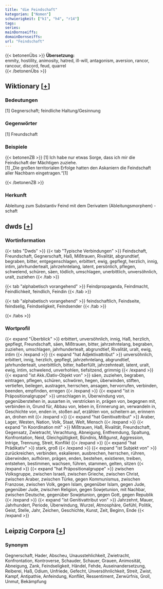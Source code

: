 ```yaml
---
title: "die Feindschaft"
kategorien: ["Nomen"]
schwierigkeit: ["k1", "h4", "r14"]
tags:
series:
mainDornseiffs:
domainDornseiffs:
url: "Feindschaft"
---
```


{{< betonenÜbs >}}
**Übersetzung:**  
enmity, hostility, animosity, hatred, ill-will, antagonism, aversion, rancor, rancour, discord, feud, quarrel  
{{< /betonenÜbs >}}

## Wiktionary [[+](https://de.wiktionary.org/wiki/Feindschaft)]

### Bedeutungen
[1] Gegnerschaft; feindliche Haltung/Gesinnung  

### Gegenwörter
[1] Freundschaft  

### Beispiele
{{< betonenZB >}}
[1] Ich habe nur etwas Sorge, dass ich mir die Feindschaft der Mächtigen zuziehe.  
[1] „Die großen territorialen Erfolge hatten den Askaniern die Feindschaft aller Nachbarn eingetragen.“[1]  

{{< /betonenZB >}}
### Herkunft
Ableitung zum Substantiv Feind mit dem Derivatem (Ableitungsmorphem) -schaft  



## dwds [[+](https://www.dwds.de/wb/Feindschaft)]

### Wortinformation
{{< tabs "Dwds" >}}
{{< tab "Typische Verbindungen" >}}
Feindschaft, Freundschaft, Gegnerschaft, Haß, Mißtrauen, Rivalität, abgrundtief, begraben, bitter, entgegenschlagen, erbittert, ewig, gepflegt, herzlich, innig, intim, jahrhundertealt, jahrzehntelang, latent, persönlich, pflegen, schwelend, schüren, säen, tödlich, umschlagen, unerbittlich, unversöhnlich, uralt, zuziehen
{{< /tab >}}

{{< tab "alphabetisch vorangehend" >}}
Feindpropaganda, Feindmacht, Feindlichkeit, feindlich, Feindin
{{< /tab >}}

{{< tab "alphabetisch vorangehend" >}}
feindschaftlich, Feindseite, feindselig, Feindseligkeit, Feindsender
{{< /tab >}}

{{< /tabs >}}

### Wortprofil
{{< expand "Überblick" >}} erbittert, unversöhnlich, innig, Haß, herzlich, gepflegt, Freundschaft, säen, Mißtrauen, bitter, jahrzehntelang, begraben, zuziehen, umschlagen, jahrhundertealt, abgrundtief, Rivalität, uralt, ewig, intim {{< /expand >}}
{{< expand "hat Adjektivattribut" >}} unversöhnlich, erbittert, innig, herzlich, gepflegt, jahrzehntelang, abgrundtief, jahrhundertealt, unerbittlich, bitter, haßerfüllt, jahrzehntealt, latent, uralt, ewig, intim, schwelend, unverhohlen, tiefsitzend, grimmig {{< /expand >}}
{{< expand "ist Akk./Dativ-Objekt von" >}} säen, zuziehen, begraben, eintragen, pflegen, schüren, schwören, hegen, überwinden, stiften, vertiefen, beilegen, austragen, herrschen, ansagen, hervorrufen, verbinden, beenden, empfinden, erregen {{< /expand >}}
{{< expand "ist in Präpositionalgruppe" >}} umschlagen in, Überwindung von, gegenüberstehen in, ausarten in, verstricken in, prägen von, begegnen mit, verbinden in, Grund für, Abbau von, leben in, Erinnerung an, verwandeln in, Geschichte von, enden in, stoßen auf, erzählen von, scheitern an, erinnern an, drohen mit {{< /expand >}}
{{< expand "hat Genitivattribut" >}} Araber, Lager, Westen, Nation, Volk, Staat, Welt, Mensch {{< /expand >}}
{{< expand "in Koordination mit" >}} Mißtrauen, Haß, Rivalität, Freundschaft, Gegensatz, Zwietracht, Verachtung, Abneigung, Entfremdung, Spaltung, Konfrontation, Neid, Gleichgültigkeit, Bündnis, Mißgunst, Aggression, Intrige, Trennung, Streit, Konflikt {{< /expand >}}
{{< expand "hat Prädikativ" >}} stark, groß {{< /expand >}}
{{< expand "ist Subjekt von" >}} zurückreichen, verbinden, eskalieren, ausbrechen, herrschen, rühren, überwinden, aufhören, prägen, enden, bestehen, existieren, treiben, entstehen, bestimmen, wachsen, führen, stammen, gelten, sitzen {{< /expand >}}
{{< expand "hat Präpositionalgruppe" >}} zwischen Volksgruppe, zwischen Israeli, zwischen Grieche, zwischen Christ, zwischen Araber, zwischen Türke, gegen Kommunismus, zwischen Franzose, zwischen Volk, gegen Islam, gegenüber Islam, gegen Jude, gegenüber Jude, zwischen Religion, gegen Sowjetunion, mit Nachbar, zwischen Deutsche, gegenüber Sowjetunion, gegen Gott, gegen Republik {{< /expand >}}
{{< expand "ist Genitivattribut von" >}} Jahrzehnt, Mauer, Jahrhundert, Periode, Überwindung, Wurzel, Atmosphäre, Gefühl, Politik, Geist, Stelle, Jahr, Zeichen, Geschichte, Kunst, Zeit, Beginn, Ende {{< /expand >}}

## Leipzig Corpora [[+](https://corpora.uni-leipzig.de/en/res?word=Feindschaft&corpusId=deu_newscrawl-public_2018)]


### Synonym
Gegnerschaft, Hader, Abscheu, Unausstehlichkeit, Zwietracht, Konfrontation, Kontroverse, Schauder, Schauer, Grauen, Animosität, Abneigung, Zank, Feindseligkeit, Händel, Fehde, Auseinandersetzung, Reiberei, Haß, Odium, Unfriede, Gefecht, Unversöhnlichkeit, Streit, Zwist, Kampf, Antipathie, Anfeindung, Konflikt, Ressentiment, Zerwürfnis, Groll, Unmut, Bekämpfung

